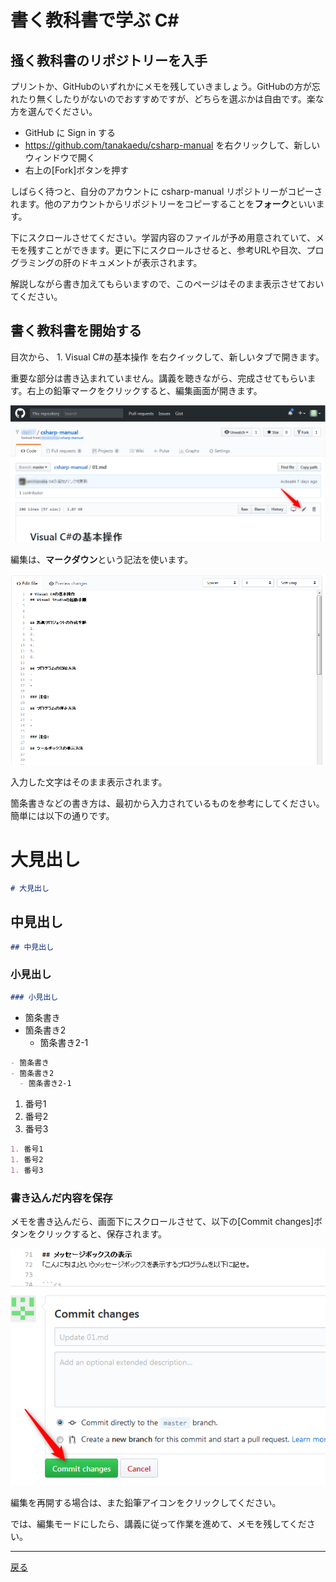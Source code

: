 # 書く教科書で学ぶ C#

## 掻く教科書のリポジトリーを入手
プリントか、GitHubのいずれかにメモを残していきましょう。GitHubの方が忘れたり無くしたりがないのでおすすめですが、どちらを選ぶかは自由です。楽な方を選んでください。

- GitHub に Sign in する
- https://github.com/tanakaedu/csharp-manual を右クリックして、新しいウィンドウで開く
- 右上の[Fork]ボタンを押す

しばらく待つと、自分のアカウントに csharp-manual リポジトリーがコピーされます。他のアカウントからリポジトリーをコピーすることを<b>フォーク</b>といいます。

下にスクロールさせてください。学習内容のファイルが予め用意されていて、メモを残すことができます。更に下にスクロールさせると、参考URLや目次、プログラミングの肝のドキュメントが表示されます。

解説しながら書き加えてもらいますので、このページはそのまま表示させておいてください。

## 書く教科書を開始する
目次から、 1. Visual C#の基本操作 を右クイックして、新しいタブで開きます。

重要な部分は書き込まれていません。講義を聴きながら、完成させてもらいます。右上の鉛筆マークをクリックすると、編集画面が開きます。

![edit page](images/02/00.png)

編集は、<b>マークダウン</b>という記法を使います。

![mark down page](images/02/01.png)

入力した文字はそのまま表示されます。

箇条書きなどの書き方は、最初から入力されているものを参考にしてください。簡単には以下の通りです。

# 大見出し
```md
# 大見出し
```

## 中見出し
```md
## 中見出し
```

### 小見出し
```md
### 小見出し
```

- 箇条書き
- 箇条書き2
  - 箇条書き2-1

```md
- 箇条書き
- 箇条書き2
  - 箇条書き2-1
```

1. 番号1
2. 番号2
3. 番号3

```md
1. 番号1
1. 番号2
1. 番号3
```

### 書き込んだ内容を保存
メモを書き込んだら、画面下にスクロールさせて、以下の[Commit changes]ボタンをクリックすると、保存されます。

![commit](images/02/02.png)

編集を再開する場合は、また鉛筆アイコンをクリックしてください。

では、編集モードにしたら、講義に従って作業を進めて、メモを残してください。

---
[戻る](README.md)
